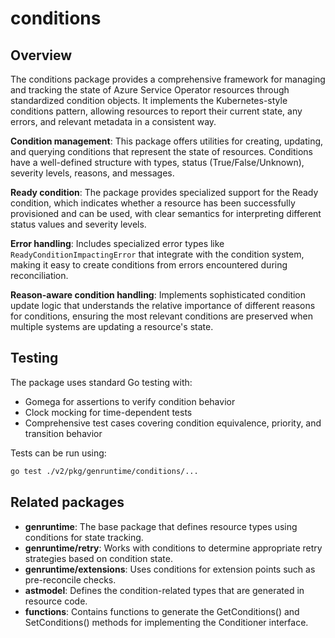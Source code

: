 # conditions

## Overview

The conditions package provides a comprehensive framework for managing and tracking the state of Azure Service Operator resources through standardized condition objects. It implements the Kubernetes-style conditions pattern, allowing resources to report their current state, any errors, and relevant metadata in a consistent way.

**Condition management**: This package offers utilities for creating, updating, and querying conditions that represent the state of resources. Conditions have a well-defined structure with types, status (True/False/Unknown), severity levels, reasons, and messages.

**Ready condition**: The package provides specialized support for the Ready condition, which indicates whether a resource has been successfully provisioned and can be used, with clear semantics for interpreting different status values and severity levels.

**Error handling**: Includes specialized error types like `ReadyConditionImpactingError` that integrate with the condition system, making it easy to create conditions from errors encountered during reconciliation.

**Reason-aware condition handling**: Implements sophisticated condition update logic that understands the relative importance of different reasons for conditions, ensuring the most relevant conditions are preserved when multiple systems are updating a resource's state.

## Testing

The package uses standard Go testing with:

* Gomega for assertions to verify condition behavior
* Clock mocking for time-dependent tests
* Comprehensive test cases covering condition equivalence, priority, and transition behavior

Tests can be run using:

```bash
go test ./v2/pkg/genruntime/conditions/...
```

## Related packages

* **genruntime**: The base package that defines resource types using conditions for state tracking.
* **genruntime/retry**: Works with conditions to determine appropriate retry strategies based on condition state.
* **genruntime/extensions**: Uses conditions for extension points such as pre-reconcile checks.
* **astmodel**: Defines the condition-related types that are generated in resource code.
* **functions**: Contains functions to generate the GetConditions() and SetConditions() methods for implementing the Conditioner interface.
